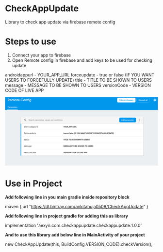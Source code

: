 # CheckAppUpdate
Library to check app update via firebase remote config

# Steps to use
1) Connect your app to firebase
2) Open Remote config in firebase and add keys to be used for checking update

androidappurl - YOUR_APP_URL
forceupdate - true or false (IF YOU WANT USERS TO FORCEFULLY UPDATE)
title - TITLE TO BE SHOWN TO USERS
message - MESSAGE TO BE SHOWN TO USERS
versionCode - VERSION CODE OF LIVE APP

![alt text](https://github.com/ankitahuja0508/CheckAppUpdate/blob/master/Screenshot%202019-02-11%20at%208.25.45%20PM.png)

# Use in Project

**Add following line in you main gradle inside repository block**

maven {
    url  "https://dl.bintray.com/ankitahuja0508/CheckAppUpdate"
  }

**Add following line in project gradle for adding this as library**

implementation 'aexyn.com.checkappupdate:checkappupdate:1.0.0'

**And to use this library add below line in MainActivity of your project**

new CheckAppUpdate(this, BuildConfig.VERSION_CODE).checkVersion();
